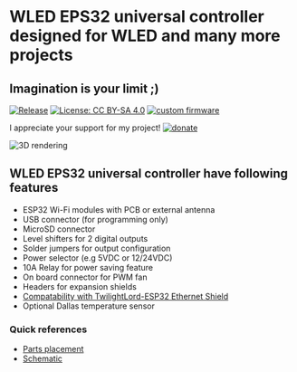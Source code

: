 # WLED EPS32 universal controller designed for WLED and many more projects

## Imagination is your limit ;)

[![Release](https://img.shields.io/github/v/release/srg74/WLED-ESP32-universal-controller?style=flat-square)](https://img.shields.io/github/v/release/srg74/WLED-ESP32-universal-controller)
[![License: CC BY-SA 4.0](https://img.shields.io/badge/License-CC%20BY--SA%204.0-blue?style=flat-square)](https://creativecommons.org/licenses/by-sa/4.0/)
[![custom firmware](https://img.shields.io/static/v1?label=Custom&message=firmware&color=blue&style=flat-square)](https://github.com/srg74/WLED-ESP32-universal-controller/tree/master/resources/Firmware)

I appreciate your support for my project! [![donate](https://www.paypalobjects.com/en_US/i/btn/btn_donateCC_LG.gif)](https://www.paypal.com/donate/?hosted_button_id=VU7L89Z2RR7S4)

![3D rendering](https://github.com/srg74/WLED-ESP32-universal-controller/blob/main/Resources/images/ESP32_WLED_dev_board_v1.2_3D.png)

## WLED EPS32 universal controller have following features

- ESP32 Wi-Fi modules with PCB or external antenna
- USB connector (for programming only)
- MicroSD connector
- Level shifters for 2 digital outputs
- Solder jumpers for output configuration
- Power selector (e.g 5VDC or 12/24VDC)
- 10A Relay for power saving feature
- On board connector for PWM fan
- Headers for expansion shields
- [Compatability with TwilightLord-ESP32 Ethernet Shield](https://www.tindie.com/products/twilightlord/twilightlord-esp32-ethernet-shield/)
- Optional Dallas temperature sensor

### Quick references

- [Parts placement](https://github.com/srg74/WLED-ESP32-universal-controller/blob/main/Resources/images/Parts_placement_v1.0.png)
- [Schematic](https://github.com/srg74/WLED-ESP32-universal-controller/blob/main/Resources/images/Schematic_v1.0.pdf)
